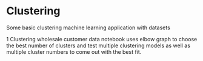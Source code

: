 # Clustering
Some basic clustering machine learning application with datasets

1 Clustering wholesale customer data notebook uses elbow graph to choose the best number of clusters and test multiple clustering models as well as multiple cluster numbers to come out with the best fit. 


